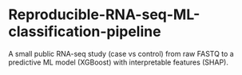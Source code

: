 # Reproducible-RNA-seq-ML-classification-pipeline
A small public RNA-seq study (case vs control) from raw FASTQ to a predictive ML model (XGBoost) with interpretable features (SHAP).
